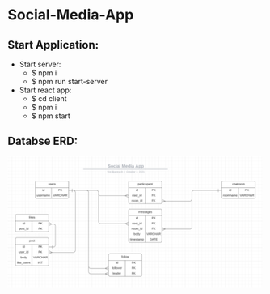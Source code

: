 # Social-Media-App

## Start Application:
- Start server:
  * $ npm i
  * $ npm run start-server
- Start react app:
  * $ cd client
  * $ npm i
  * $ npm start

## Databse ERD:
![Database](/DatabaseERD.png)

